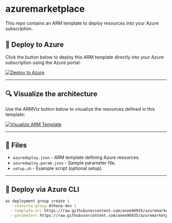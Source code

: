 # azuremarketplace

This repo contains an ARM template to deploy resources into your Azure subscription.

## 🚀 Deploy to Azure

Click the button below to deploy this ARM template directly into your Azure subscription using the Azure portal:

[![Deploy to Azure](http://azuredeploy.net/deploybutton.png)](https://portal.azure.com/#create/Microsoft.Template/uri/https%3A%2F%2Fraw.githubusercontent.com%2Fanee96935%2Fazuremarketplace%2Fmain%2Fazuredeploy.json)

---

## 🔍 Visualize the architecture

Use the ARMViz button below to visualize the resources defined in this template:

[![Visualize ARM Template](http://armviz.io/visualizebutton.png)](http://armviz.io/#/?load=https%3A%2F%2Fraw.githubusercontent.com%2Fanee96935%2Fazuremarketplace%2Fmain%2Fazuredeploy.json)

---

## 📂 Files

- `azuredeploy.json` - ARM template defining Azure resources.
- `azuredeploy.param.json` - Sample parameter file.
- `setup.sh` - Example script (optional setup).

---

## 🚀 Deploy via Azure CLI

```bash
az deployment group create \
  --resource-group Athena-dev \
  --template-uri https://raw.githubusercontent.com/anee96935/azuremarketplace/main/azuredeploy.json \
  --parameters https://raw.githubusercontent.com/anee96935/azuremarketplace/main/azuredeploy.param.json
